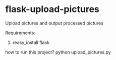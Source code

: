 # flask-upload-pictures
Upload pictures and output processed pictures

Requirements:
1. reasy_install flask

how to run this project?
python upload_pictures.py
